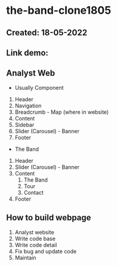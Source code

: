 # the-band-clone1805

## Created: 18-05-2022

## Link demo:

## Analyst Web

- Usually Component

1.  Header
2.  Navigation
3.  Breadcrumb - Map (where in website)
4.  Content
5.  Sidebar
6.  Slider (Carousel) - Banner
7.  Footer

- The Band

1.  Header
2.  Slider (Carousel) - Banner
3.  Content
    1.  The Band
    2.  Tour
    3.  Contact
4.  Footer

## How to build webpage
1. Analyst website
2. Write code base
3. Write code detail
4. Fix bug and update code
5. Maintain

